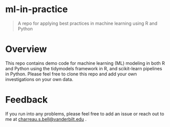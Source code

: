 # ml-in-practice
> A repo for applying best practices in machine learning using R and Python

# Overview
This repo contains demo code for machine learning (ML) modeling in both R and Python using the tidymodels framework in R, and scikit-learn pipelines in Python.  Please feel free to clone this repo and add your own investigations on your own data.

# Feedback
If you run into any problems, please feel free to add an issue or reach out to me at charreau.s.bell@vanderbilt.edu .
